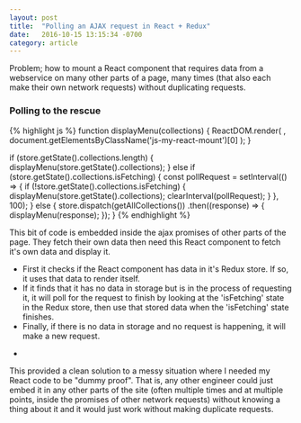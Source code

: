 ```yaml
---
layout: post
title:  "Polling an AJAX request in React + Redux"
date:   2016-10-15 13:15:34 -0700
category: article
---
```


Problem; how to mount a React component that requires data from a webservice on many other parts of a page, many times (that also each make their own network requests) without duplicating requests.

<!-- more -->
<span id="resume"></span>

### Polling to the rescue

{% highlight js %}
  function displayMenu(collections) {
    ReactDOM.render(
      <MenuDropdown collectionsState={collections} />,
      document.getElementsByClassName('js-my-react-mount')[0]
    );
  }

  if (store.getState().collections.length) {
    displayMenu(store.getState().collections);
  }
  else if (store.getState().collections.isFetching) {
    const pollRequest = setInterval(() => {
      if (!store.getState().collections.isFetching) {
        displayMenu(store.getState().collections);
        clearInterval(pollRequest);
      }
    }, 100);
  }
  else {
    store.dispatch(getAllCollections())
      .then((response) => {
        displayMenu(response);
      });
  }
{% endhighlight %}

This bit of code is embedded inside the ajax promises of other parts of the page. They fetch their own data then need this React component to fetch it's own data and display it.

* First it checks if the React component has data in it's Redux store. If so, it uses that data to render itself. 
* If it finds that it has no data in storage but is in the process of requesting it, it will poll for the request to finish by looking at the 'isFetching' state in the Redux store, then use that stored data when the 'isFetching' state finishes. 
* Finally, if there is no data in storage and no request is happening, it will make a new request.

-

This provided a clean solution to a messy situation where I needed my React code to be "dummy proof". That is, any other engineer could just embed it in any other parts of the site (often multiple times and at multiple points, inside the promises of other network requests) without knowing a thing about it and it would just work without making duplicate requests.




